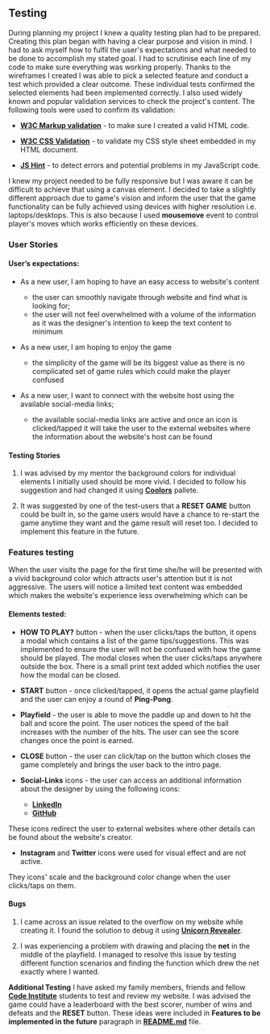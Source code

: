 
## Testing

During planning my project I knew a quality testing plan had to be prepared. Creating this plan began with having 
a clear purpose and vision in mind. I had to ask myself how to fulfil the user's expectations and what needed to be 
done to accomplish my stated goal. I had to scrutinise each line of my code to make sure everything was working properly.
Thanks to the wireframes I created I was able to pick a selected feature and conduct a test which provided a clear outcome.
These individual tests confirmed the selected elements had been implemented correctly. I also used widely known and popular
validation services to check the project's content. The following tools were used to confirm its validation:

* [**W3C Markup validation**](https://validator.w3.org/) - to make sure I created a valid HTML code.

* [**W3C CSS Validation**](https://jigsaw.w3.org/css-validator/) - to validate my CSS style sheet embedded in my HTML document.

* [**JS Hint**](https://jshint.com/) - to detect errors and potential problems in my JavaScript code.


I knew my project needed to be fully responsive but I was aware it can be difficult to achieve that using a canvas element. 
I decided to take a slightly different approach due to game's vision and inform the user that the game functionality can be fully achieved using
devices with higher resolution i.e. laptops/desktops. This is also because I used **mousemove** event to control player's 
moves which works efficiently on these devices. 

### User Stories

#### User’s expectations:

* As a new user, I am hoping to have an easy access to website's content

    - the user can smoothly navigate through website and find what is looking for;
    - the user will not feel overwhelmed with a volume of the information as it was the designer's 
    intention to keep the text content to minimum

* As a new user, I am hoping to enjoy the game
    - the simplicity of the game will be its biggest value as there is no complicated set of game rules which 
    could make the player confused

* As a new user, I want to connect with the website host using the available social-media links;
    - the available social-media links are active and once an icon is clicked/tapped it will take the user 
    to the external websites where the information about the website's host can be found

#### Testing Stories 

1. I was advised by my mentor the background colors for individual elements I initially used should be more vivid. I decided 
to follow his suggestion and had changed it using [**Coolors**](https://coolors.co/) pallete. 

2. It was suggested by one of the test-users that a **RESET GAME** button could be built in, so the game users would have a chance to 
re-start the game anytime they want and the game result will reset too. I decided to implement this feature in the future.


### Features testing

When the user visits the page for the first time she/he will be presented with a vivid background color which attracts user's attention
but it is not aggressive. The users will notice a limited text content was embedded which makes the website's experience less overwhelming
which can be 

#### Elements tested:

* **HOW TO PLAY?** button - when the user clicks/taps the button, it opens a modal which contains a list of the game tips/suggestions.
This was implemented to ensure the user will not be confused with how the game should be played. The modal closes when the user clicks/taps
anywhere outside the box. There is a small print text added which notifies the user how the modal can be closed. 

* **START** button - once clicked/tapped, it opens the actual game playfield and the user can enjoy a round of **Ping-Pong**.

* **Playfield** - the user is able to move the paddle up and down to hit the ball and score the point. The user notices the speed of the ball increases
with the number of the hits. The user can see the score changes once the point is earned. 

* **CLOSE** button - the user can click/tap on the button which closes the game completely and brings the user back to the intro page. 

* **Social-Links** icons - the user can access an additional information about the designer by using the following icons:

    * [**LinkedIn**](https://www.linkedin.com/in/kris-kempa-77a752162/)
    * [**GitHub**](https://github.com/KrisK1978)

These icons redirect the user to external websites where other details can be found about the website's creator. 

* **Instagram** and **Twitter** icons were used for visual effect and are not active. 

They icons' scale and the background color change when the user clicks/taps on them. 

#### Bugs 

1. I came across an issue related to the overflow on my website while creating it. I found the solution to debug it using 
[**Unicorn Revealer**](https://chrome.google.com/webstore/detail/unicorn-revealer/lmlkphhdlngaicolpmaakfmhplagoaln). 

2. I was experiencing a problem with drawing and placing the **net** in the middle of the playfield. I managed to resolve this issue by testing
different function scenarios and finding the function which drew the net exactly where I wanted. 


**Additional Testing**
I have asked my family members, friends and fellow [**Code Institute**](https://codeinstitute.net/) students to test and review my website. 
I was advised the game could have a leaderboard with the best scorer, number of wins and defeats and the **RESET** button.
These ideas were included in **Features to be implemented in the future** paragraph in [**README.md**](https://github.com/KrisK1978/play-whiff-whaff-game/blob/master/README.md) file.

